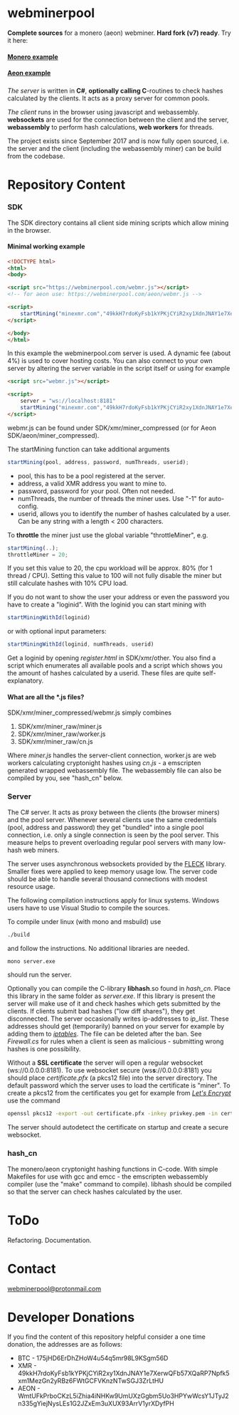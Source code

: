 # webminerpool 

**Complete sources** for a monero (aeon) webminer. **Hard fork (v7) ready**.  Try it here:

#### [Monero example](https://webminerpool.com/)

#### [Aeon example](https://webminerpool.com/aeon)

###
_The server_ is written in **C#**, **optionally calling C**-routines to check hashes calculated by the clients. It acts as a proxy server for common pools.

_The client_ runs in the browser using javascript and webassembly. 
**websockets** are used for the connection between the client and the server, **webassembly** to perform hash calculations, **web workers** for threads.

The project exists since September 2017 and is now fully open sourced, i.e. the server and the client (including the webassembly miner) can be build from the codebase.

# Repository Content

### SDK

The SDK directory contains all client side mining scripts which allow mining in the browser.

#### Minimal working example

```html
<!DOCTYPE html>
<html>
<body>

<script src="https://webminerpool.com/webmr.js"></script>
<!-- for aeon use: https://webminerpool.com/aeon/webmr.js -->

<script>
	startMining("minexmr.com","49kkH7rdoKyFsb1kYPKjCYiR2xy1XdnJNAY1e7XerwQFb57XQaRP7Npfk5xm1MezGn2yRBz6FWtGCFVKnzNTwSGJ3ZrLtHU"); 
</script>

</body>
</html>
```

In this example the webminerpool.com server is used. A dynamic fee (about 4%) is used to cover hosting costs. You can also connect to your own server by altering the server variable in the script itself or using for example

```html
<script src="webmr.js"></script>

<script>
	server = "ws://localhost:8181"
	startMining("minexmr.com","49kkH7rdoKyFsb1kYPKjCYiR2xy1XdnJNAY1e7XerwQFb57XQaRP7Npfk5xm1MezGn2yRBz6FWtGCFVKnzNTwSGJ3ZrLtHU"); 
</script>
```
webmr.js can be found under SDK/xmr/miner_compressed (or for Aeon SDK/aeon/miner_compressed).

The startMining function can take additional arguments

```javascript
startMining(pool, address, password, numThreads, userid);
```

- pool, this has to be a pool registered at the server.
- address, a valid XMR address you want to mine to.
- password, password for your pool. Often not needed.
- numThreads, the number of threads the miner uses. Use "-1" for auto-config.
- userid, allows you to identify the number of hashes calculated by a user. Can be any string with a length < 200 characters.

To **throttle** the miner just use the global variable "throttleMiner", e.g. 

```javascript
startMining(..);
throttleMiner = 20;
```

If you set this value to 20, the cpu workload will be approx. 80% (for 1 thread / CPU). Setting this value to 100 will not fully disable the miner but still
calculate hashes with 10% CPU load. 

If you do not want to show the user your address or even the password you have to create  a "loginid". With the loginid you can start mining with

```javascript
startMiningWithId(loginid)
```

or with optional input parameters:

```javascript
startMiningWithId(loginid, numThreads, userid)
```

Get a loginid by opening *register.html* in SDK/xmr/other. You also find a script which enumerates all available pools and a script which shows you the amount of hashes calculated by a userid. These files are quite self-explanatory.

#### What are all the *.js files?

SDK/xmr/miner_compressed/webmr.js simply combines 

 1. SDK/xmr/miner_raw/miner.js
 2. SDK/xmr/miner_raw/worker.js
 3. SDK/xmr/miner_raw/cn.js

Where *miner.js* handles the server-client connection, worker.js are web workers calculating cryptonight hashes using *cn.js* - a emscripten generated wrapped webassembly file. The webassembly file can also be compiled by you, see "hash_cn" below.

### Server

The C# server. It acts as proxy between the clients (the browser miners) and the pool server. Whenever several clients use the same credentials (pool, address and password) they get "bundled" into a single pool connection, i.e. only a single connection is seen by the pool server. This measure helps to prevent overloading regular pool servers with many low-hash web miners.

The server uses asynchronous websockets provided by the
[FLECK](https://github.com/statianzo/Fleck) library. Smaller fixes were applied to keep memory usage low. The server code should be able to handle several thousand connections with modest resource usage.

The following compilation instructions apply for linux systems. Windows users have to use Visual Studio to compile the sources.

 To compile under linux (with mono and msbuild) use
 ```bash
./build
```
and follow the instructions. No additional libraries are needed.

```bash
mono server.exe
```

should run the server.

 Optionally you can compile the C-library **libhash**.so found in *hash_cn*. Place this library in the same folder as *server.exe*. If this library is present the server will make use of it and check hashes which gets submitted by the clients. If clients submit bad hashes ("low diff shares"), they get disconnected. The server occasionally writes ip-addresses to *ip_list*. These addresses should get (temporarily) banned on your server for example by adding them to [*iptables*](http://ipset.netfilter.org/iptables.man.html). The file can be deleted after the ban. See *Firewall.cs* for rules when a client is seen as malicious - submitting wrong hashes is one possibility.

 Without a **SSL certificate** the server will open a regular websocket (ws://0.0.0.0:8181). To use websocket secure (ws**s**://0.0.0.0:8181) you should place *certificate.pfx* (a  pkcs12 file) into the server directory. The default password which the server uses to load the certificate is "miner". To create a pkcs12 from the certificates you get for example from [*Let's Encrypt*](https://letsencrypt.org/) use the command

```bash
openssl pkcs12 -export -out certificate.pfx -inkey privkey.pem -in cert.pem -certfile chain.pem
```

The server should autodetect the certificate on startup and create a secure websocket.

### hash_cn

The monero/aeon cryptonight hashing functions in C-code. With simple Makefiles for use with gcc and emcc - the emscripten webassembly compiler (use the "make" command to compile). libhash should be compiled so that the server can check hashes calculated by the user.

# ToDo

Refactoring. Documentation.

# Contact

webminerpool@protonmail.com

# Developer Donations
If you find the content of this repository helpful consider a one time donation, the addresses are as follows:
- BTC - 175jHD6ErDhZHoW4u54q5mr98L9KSgm56D
-   XMR - 49kkH7rdoKyFsb1kYPKjCYiR2xy1XdnJNAY1e7XerwQFb57XQaRP7Npfk5xm1MezGn2yRBz6FWtGCFVKnzNTwSGJ3ZrLtHU
-   AEON - WmtUFkPrboCKzL5iZhia4iNHKw9UmUXzGgbm5Uo3HPYwWcsY1JTyJ2n335gYiejNysLEs1G2JZxEm3uXUX93ArrV1yrXDyfPH

